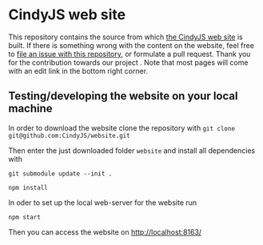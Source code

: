 # CindyJS web site

This repository contains the source from which
[the CindyJS web site](http://cindyjs.org/) is built.
If there is something wrong with the content on the website,
feel free to
[file an issue with this repository](https://github.com/CindyJS/website/issues),
or formulate a pull request.
Thank you for the contribution towards our project .
Note that most pages will come with an edit link in the bottom right corner.

## Testing/developing the website on your local machine

In order to download the website clone the repository with
`git clone git@github.com:CindyJS/website.git`

Then enter the just downloaded folder `website` and install all dependencies with

`git submodule update --init .`

`npm install`

In oder to set up the local web-server for the website run

`npm start`

Then you can access the website on [http://localhost:8163/](http://localhost:8163/)

